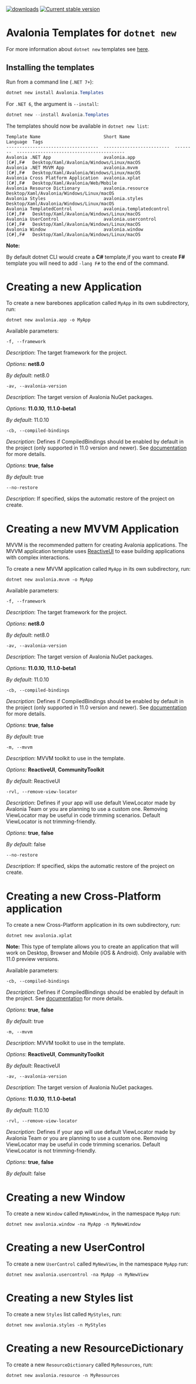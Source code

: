 [![downloads](https://img.shields.io/nuget/dt/avalonia.templates)](https://www.nuget.org/packages/Avalonia.Templates/)
[![Current stable version](https://img.shields.io/nuget/v/Avalonia.Templates.svg)](https://www.nuget.org/packages/Avalonia.Templates/)
# Avalonia Templates for `dotnet new`

For more information about `dotnet new` templates see [here](https://blogs.msdn.microsoft.com/dotnet/2017/04/02/how-to-create-your-own-templates-for-dotnet-new/).

## Installing the templates

Run from a command line (`.NET 7+`):

```powershell
dotnet new install Avalonia.Templates
```

For `.NET 6`, the argument is `--install`:
```powershell
dotnet new --install Avalonia.Templates
```

The templates should now be available in `dotnet new list`:

```
Template Name                        Short Name                 Language  Tags
-----------------------------------  -------------------------  --------  -----------------------------------------
Avalonia .NET App                    avalonia.app               [C#],F#   Desktop/Xaml/Avalonia/Windows/Linux/macOS
Avalonia .NET MVVM App               avalonia.mvvm              [C#],F#   Desktop/Xaml/Avalonia/Windows/Linux/macOS
Avalonia Cross Platform Application  avalonia.xplat             [C#],F#   Desktop/Xaml/Avalonia/Web/Mobile
Avalonia Resource Dictionary         avalonia.resource                    Desktop/Xaml/Avalonia/Windows/Linux/macOS
Avalonia Styles                      avalonia.styles                      Desktop/Xaml/Avalonia/Windows/Linux/macOS
Avalonia TemplatedControl            avalonia.templatedcontrol  [C#],F#   Desktop/Xaml/Avalonia/Windows/Linux/macOS
Avalonia UserControl                 avalonia.usercontrol       [C#],F#   Desktop/Xaml/Avalonia/Windows/Linux/macOS
Avalonia Window                      avalonia.window            [C#],F#   Desktop/Xaml/Avalonia/Windows/Linux/macOS
```

**Note:**

By default dotnet CLI would create a **C#** template,if you want to create **F#** template you will need to add ```-lang F#``` to the end of the command.

# Creating a new Application

To create a new barebones application called `MyApp` in its own subdirectory, run:

```
dotnet new avalonia.app -o MyApp
```

Available parameters:

``-f, --framework``

*Description*: The target framework for the project.

*Options*: **net8.0**

*By default*: net8.0

``-av, --avalonia-version``

*Description*: The target version of Avalonia NuGet packages.

*Options*: **11.0.10**, **11.1.0-beta1**

*By default*: 11.0.10

``-cb, --compiled-bindings``

*Description*: Defines if CompiledBindings should be enabled by default in the project (only supported in 11.0 version and newer). See [documentation](https://docs.avaloniaui.net/docs/data-binding/compiledbindings) for more details.

*Options*: **true**, **false**

*By default*: true

``--no-restore``

*Description*: If specified, skips the automatic restore of the project on create.

# Creating a new MVVM Application

MVVM is the recommended pattern for creating Avalonia applications. The MVVM application template
uses [ReactiveUI](https://reactiveui.net/) to ease building applications with complex interactions.

To create a new MVVM application called `MyApp` in its own subdirectory, run:

```
dotnet new avalonia.mvvm -o MyApp
```

Available parameters:

``-f, --framework``

*Description*: The target framework for the project.

*Options*: **net8.0**

*By default*: net8.0

``-av, --avalonia-version``

*Description*: The target version of Avalonia NuGet packages.

*Options*: **11.0.10**, **11.1.0-beta1**

*By default*: 11.0.10

``-cb, --compiled-bindings``

*Description*: Defines if CompiledBindings should be enabled by default in the project (only supported in 11.0 version and newer). See [documentation](https://docs.avaloniaui.net/docs/data-binding/compiledbindings) for more details.

*Options*: **true**, **false**

*By default*: true

``-m, --mvvm``

*Description*: MVVM toolkit to use in the template.

*Options*: **ReactiveUI**, **CommunityToolkit**

*By default*: ReactiveUI

``-rvl, --remove-view-locator``

*Description*: Defines if your app will use default ViewLocator made by Avalonia Team or you are planning to use a custom one. Removing ViewLocator may be useful in code trimming scenarios. Default ViewLocator is not trimming-friendly.

*Options*: **true**, **false**

*By default*: false

``--no-restore``

*Description*: If specified, skips the automatic restore of the project on create.

# Creating a new Cross-Platform application

To create a new Cross-Platform application in its own subdirectory, run:

```
dotnet new avalonia.xplat 
```
**Note:**
This type of template allows you to create an application that will work on Desktop, Browser and Mobile (iOS & Android). Only available with 11.0 preview versions.

Available parameters:

``-cb, --compiled-bindings``

*Description*: Defines if CompiledBindings should be enabled by default in the project. See [documentation](https://docs.avaloniaui.net/docs/data-binding/compiledbindings) for more details.

*Options*: **true**, **false**

*By default*: true

``-m, --mvvm``

*Description*: MVVM toolkit to use in the template.

*Options*: **ReactiveUI**, **CommunityToolkit**

*By default*: ReactiveUI

``-av, --avalonia-version``

*Description*: The target version of Avalonia NuGet packages.

*Options*: **11.0.10**, **11.1.0-beta1**

*By default*: 11.0.10

``-rvl, --remove-view-locator``

*Description*: Defines if your app will use default ViewLocator made by Avalonia Team or you are planning to use a custom one. Removing ViewLocator may be useful in code trimming scenarios. Default ViewLocator is not trimming-friendly.

*Options*: **true**, **false**

*By default*: false

# Creating a new Window

To create a new `Window` called `MyNewWindow`, in the namespace `MyApp` run:

```
dotnet new avalonia.window -na MyApp -n MyNewWindow
```

# Creating a new UserControl

To create a new `UserControl` called `MyNewView`, in the namespace `MyApp` run:

```
dotnet new avalonia.usercontrol -na MyApp -n MyNewView
```

# Creating a new Styles list

To create a new `Styles` list called `MyStyles`, run:

```
dotnet new avalonia.styles -n MyStyles
```

# Creating a new ResourceDictionary

To create a new `ResourceDictionary` called `MyResources`, run:

```
dotnet new avalonia.resource -n MyResources
```
